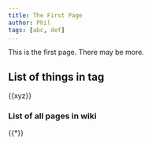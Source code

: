 ```yaml
---
title: The First Page
author: Phil
tags: [abc, def]
...
```


This is the first page. There may be more.

## List of things in tag

{{xyz}}

### List of all pages in wiki

{{*}}